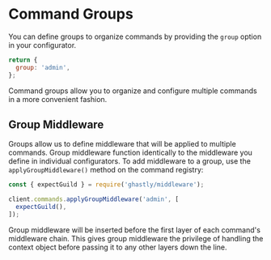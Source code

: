 # Command Groups
You can define groups to organize commands by providing the `group` option in your configurator.

```js
return {
  group: 'admin',
};
```

Command groups allow you to organize and configure multiple commands in a more convenient fashion.

## Group Middleware
Groups allow us to define middleware that will be applied to multiple commands. Group middleware function identically to the middleware you define in individual configurators. To add middleware to a group, use the `applyGroupMiddleware()` method on the command registry:

```js
const { expectGuild } = require('ghastly/middleware');

client.commands.applyGroupMiddleware('admin', [
  expectGuild(),
]);
```

Group middleware will be inserted before the first layer of each command's middleware chain. This gives group middleware the privilege of handling the context object before passing it to any other layers down the line.
